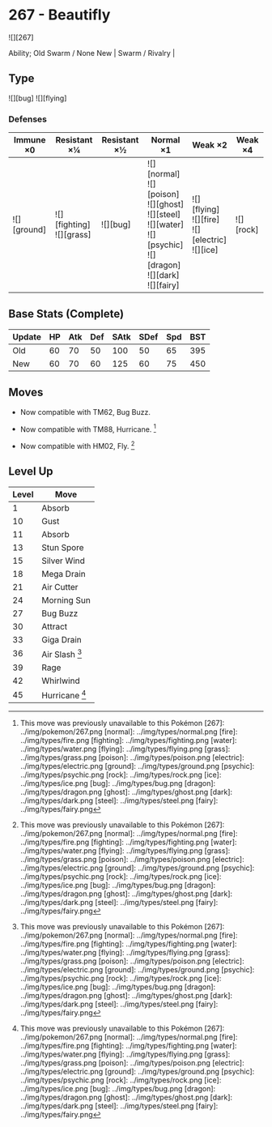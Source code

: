 # 267 - Beautifly
![][267]

Ability;
Old     Swarm / None
New | Swarm / Rivalry | 

## Type

![][bug]  ![][flying]

### Defenses

Immune ×0       | Resistant ×¼                     | Resistant ×½ | Normal ×1                                                                                                                                  | Weak ×2                                                      | Weak ×4       | 
---             | ---                              | ---          | ---                                                                                                                                        | ---                                                          | ---           | 
![][ground]<br> | ![][fighting]<br> ![][grass]<br> | ![][bug]<br> | ![][normal]<br> ![][poison]<br> ![][ghost]<br> ![][steel]<br> ![][water]<br> ![][psychic]<br> ![][dragon]<br> ![][dark]<br> ![][fairy]<br> | ![][flying]<br> ![][fire]<br> ![][electric]<br> ![][ice]<br> | ![][rock]<br> | 

## Base Stats (Complete)

Update | HP  | Atk | Def | SAtk | SDef | Spd | BST | 
---    | --- | --- | --- | ---  | ---  | --- | --- | 
Old    | 60  | 70  | 50  | 100  | 50   | 65  | 395 | 
New    | 60  | 70  | 60  | 125  | 60   | 75  | 450 | 

## Moves

 - Now compatible with TM62, Bug Buzz.

 - Now compatible with TM88, Hurricane. [^1]

 - Now compatible with HM02, Fly. [^1]

## Level Up

Level | Move           | 
---   | ---            | 
1     | Absorb         | 
10    | Gust           | 
11    | Absorb         | 
13    | Stun Spore     | 
15    | Silver Wind    | 
18    | Mega Drain     | 
21    | Air Cutter     | 
24    | Morning Sun    | 
27    | Bug Buzz       | 
30    | Attract        | 
33    | Giga Drain     | 
36    | Air Slash [^1] | 
39    | Rage           | 
42    | Whirlwind      | 
45    | Hurricane [^1] | 

[^1]: This move was previously unavailable to this Pokémon
[267]: ../img/pokemon/267.png
[normal]: ../img/types/normal.png
[fire]: ../img/types/fire.png
[fighting]: ../img/types/fighting.png
[water]: ../img/types/water.png
[flying]: ../img/types/flying.png
[grass]: ../img/types/grass.png
[poison]: ../img/types/poison.png
[electric]: ../img/types/electric.png
[ground]: ../img/types/ground.png
[psychic]: ../img/types/psychic.png
[rock]: ../img/types/rock.png
[ice]: ../img/types/ice.png
[bug]: ../img/types/bug.png
[dragon]: ../img/types/dragon.png
[ghost]: ../img/types/ghost.png
[dark]: ../img/types/dark.png
[steel]: ../img/types/steel.png
[fairy]: ../img/types/fairy.png
